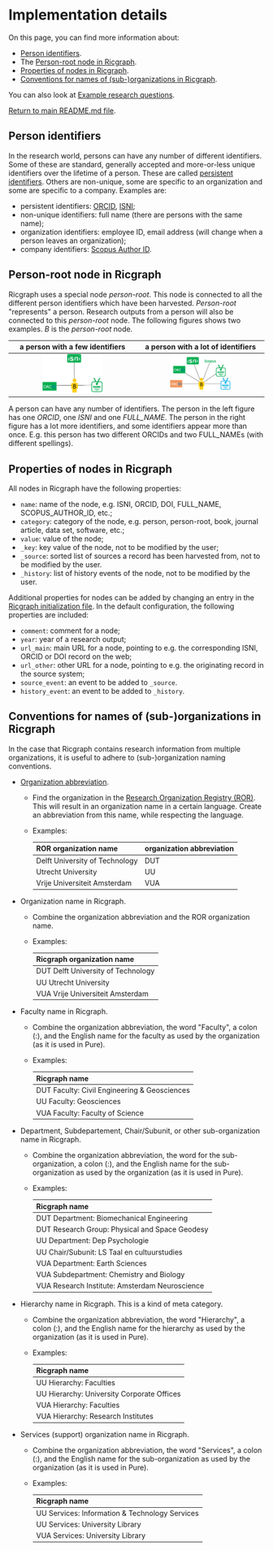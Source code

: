 # Implementation details

On this page, you can find more information about:

* [Person identifiers](#person-identifiers).
* The [Person-root node in Ricgraph](#person-root-node-in-ricgraph).
* [Properties of nodes in Ricgraph](#properties-of-nodes-in-ricgraph).
* [Conventions for names of (sub-)organizations in Ricgraph](#conventions-for-names-of-sub-organizations-in-ricgraph).

You can also look at
[Example research questions](ricgraph_explorer.md#example-research-questions).

[Return to main README.md file](../README.md#ricgraph---research-in-context-graph).

## Person identifiers

In the research world, persons can have any number of different identifiers.
Some of these are standard, generally accepted and more-or-less unique identifiers
over the lifetime of a person. These are called
[persistent identifiers](https://en.wikipedia.org/wiki/Persistent_identifier).
Others are non-unique, some are specific to an organization and some are specific to a company.
Examples are:

* persistent identifiers: [ORCID](https://en.wikipedia.org/wiki/ORCID),
  [ISNI](https://en.wikipedia.org/wiki/International_Standard_Name_Identifier);
* non-unique identifiers: full name (there are persons with the same name);
* organization identifiers: employee ID, email address (will change when a person leaves
  an organization);
* company identifiers:
  [Scopus Author ID](https://www.scopus.com/freelookup/form/author.uri).

## Person-root node in Ricgraph

Ricgraph uses a special node *person-root*. This node is connected to all the different
person identifiers which have been harvested.
*Person-root* "represents" a person. Research outputs from a person
will also be connected to this *person-root* node.
The following figures shows two examples. *B* is the *person-root* node. 

|                             a person with a few identifiers                              |                              a person with a lot of identifiers                              |
|:----------------------------------------------------------------------------------------:|:--------------------------------------------------------------------------------------------:|
| <img alt="A person with a few identifiers." src="images/person-few-ids.jpg" width="50%"> | <img alt="A person with a lot of identifiers." src="images/person-many-ids.jpg" width="50%"> |

A person can have any number of identifiers.
The person in the left figure has one *ORCID*, one *ISNI* and one *FULL_NAME*.
The person in the right figure has a lot more identifiers, and some identifiers appear more than once.
E.g. this person has two different ORCIDs and two FULL_NAMEs (with different spellings).

## Properties of nodes in Ricgraph

All nodes in Ricgraph have the following properties:

* `name`: name of the node, e.g. ISNI, ORCID, DOI, FULL_NAME, SCOPUS_AUTHOR_ID, etc.;
* `category`: category of the node,
  e.g. person, person-root, book, journal article, data set, software, etc.;
* `value`: value of the node;
* `_key`: key value of the node, not to be modified by the user;
* `_source`: sorted list of sources a record has been
  harvested from, not to be modified by the user.
* `_history`: list of history events of the node, not to be modified by the user.

Additional properties for nodes can be added by changing an entry in the
[Ricgraph initialization file](ricgraph_install_configure.md#ricgraph-initialization-file).
In the default configuration, the following properties are included:

* `comment`: comment for a node;
* `year`: year of a research output;
* `url_main`: main URL for a node, pointing to e.g. the corresponding ISNI, ORCID or DOI
  record on the web;
* `url_other`: other URL for a node, pointing to e.g. the originating record in the source system;
* `source_event`: an event to be added to `_source`.
* `history_event`: an event to be added to `_history`.


## Conventions for names of (sub-)organizations in Ricgraph

In the case that Ricgraph contains research information from multiple organizations, 
it is useful to
adhere to (sub-)organization naming conventions.

* [Organization abbreviation](ricgraph_harvest_scripts.md#organization-abbreviation).
  * Find the organization in the [Research Organization Registry (ROR)](https://ror.org).
    This will result in an organization name in a certain language. Create an abbreviation
    from this name, while respecting the language. 
  * Examples:
  
    | ROR organization name          | organization abbreviation |
    |--------------------------------|---------------------------|
    | Delft University of Technology | DUT                       |
    | Utrecht University             | UU                        | 
    | Vrije Universiteit Amsterdam   | VUA                       | 
* Organization name in Ricgraph.
  * Combine the organization abbreviation and the ROR organization name.
  * Examples:

    | Ricgraph organization name         |
    |------------------------------------|
    | DUT Delft University of Technology | 
    | UU Utrecht University              |
    | VUA Vrije Universiteit Amsterdam   |
* Faculty name in Ricgraph.
  * Combine the organization abbreviation, the word "Faculty", a colon (:), 
    and the English name
    for the faculty as used by the organization (as it is used in Pure).
  * Examples:

    | Ricgraph name                                |
    |----------------------------------------------|
    | DUT Faculty: Civil Engineering & Geosciences |
    | UU Faculty: Geosciences                      |
    | VUA Faculty: Faculty of Science              |
* Department, Subdepartement, Chair/Subunit, or other sub-organization name in Ricgraph.
  * Combine the organization abbreviation, the word for the 
    sub-organization, a colon (:), and the English name
    for the sub-organization as used by the organization (as it is used in Pure).
  * Examples:

    | Ricgraph name                                  |
    |------------------------------------------------|
    | DUT Department: Biomechanical Engineering      |
    | DUT Research Group: Physical and Space Geodesy |
    | UU Department: Dep Psychologie                 |
    | UU Chair/Subunit: LS Taal en cultuurstudies    |
    | VUA Department: Earth Sciences                 |
    | VUA Subdepartment: Chemistry and Biology       |
    | VUA Research Institute: Amsterdam Neuroscience |
* Hierarchy name in Ricgraph. This is a kind of meta category.
  * Combine the organization abbreviation, the word "Hierarchy", a colon (:),
    and the English name
    for the hierarchy as used by the organization (as it is used in Pure).
  * Examples:

    | Ricgraph name                              |
    |--------------------------------------------|
    | UU Hierarchy: Faculties                    |
    | UU Hierarchy: University Corporate Offices |
    | VUA Hierarchy: Faculties                   |
    | VUA Hierarchy: Research Institutes         |
* Services (support) organization name in Ricgraph.
  * Combine the organization abbreviation, the word "Services", a colon (:),
    and the English name
    for the sub-organization as used by the organization (as it is used in Pure).
  * Examples:

    | Ricgraph name                                  |
    |------------------------------------------------|
    | UU Services: Information & Technology Services |
    | UU Services: University Library                |
    | VUA Services: University Library               |
